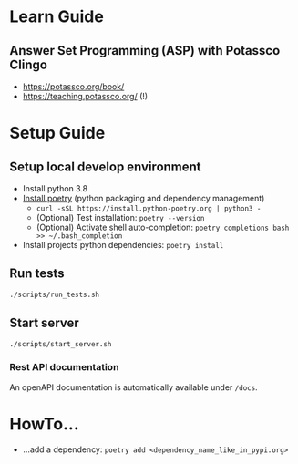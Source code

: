 # Learn Guide

## Answer Set Programming (ASP) with Potassco Clingo

* https://potassco.org/book/
* https://teaching.potassco.org/ (!)

# Setup Guide

## Setup local develop environment

* Install python 3.8
* [Install poetry](https://python-poetry.org/docs/#installing-with-the-official-installer) (python packaging and dependency
  management)
  * `curl -sSL https://install.python-poetry.org | python3 -`
  * (Optional) Test installation: `poetry --version`
  * (Optional) Activate shell auto-completion: `poetry completions bash >> ~/.bash_completion`
* Install projects python dependencies: `poetry install`

## Run tests

```bash
./scripts/run_tests.sh
```

## Start server

```bash
./scripts/start_server.sh
```

### Rest API documentation

An openAPI documentation is automatically available under `/docs`.

# HowTo...

* ...add a dependency: `poetry add <dependency_name_like_in_pypi.org>`